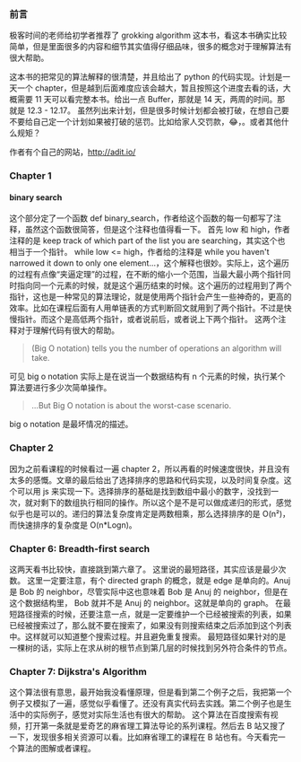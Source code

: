 ### 前言
极客时间的老师给初学者推荐了 grokking algorithm 这本书，看这本书确实比较简单，但是里面很多的内容和细节其实值得仔细品味，很多的概念对于理解算法有很大帮助。

这本书的把常见的算法解释的很清楚，并且给出了 python 的代码实现。计划是一天一个 chapter，但是越到后面难度应该会越大，暂且按照这个进度去看的话，大概需要 11 天可以看完整本书。给出一点 Buffer，那就是 14 天，两周的时间。那就是 12.3 - 12.17。
虽然列出来计划，但是很多时候计划都会被打破，在想自己要不要给自己定一个计划如果被打破的惩罚。比如给家人交罚款，😂，。或者其他什么规矩？

作者有个自己的网站，http://adit.io/

### Chapter 1
#### binary search
这个部分定了一个函数 def binary_search，作者给这个函数的每一句都写了注释，虽然这个函数很简答，但是这个注释也值得看一下。
首先 low 和 high，作者注释的是 keep track of which part of the list you are searching，其实这个也相当于一个指针。
while low <= high，作者给的注释是 while you haven't narrowed it down to only one
element...，这个解释也很妙。实际上，这个遍历的过程有点像“夹逼定理”的过程，在不断的缩小一个范围，当最大最小两个指针同时指向同一个元素的时候，就是这个遍历结束的时候。这个遍历的过程用到了两个指针，这也是一种常见的算法理论，就是使用两个指针会产生一些神奇的，更高的效率。比如在课程后面有人用单链表的方式判断回文就用到了两个指针。不过是快慢指针。而这个是高低两个指针，或者说前后，或者说上下两个指针。
这两个注释对于理解代码有很大的帮助。

> (Big O notation) tells you the number of operations an algorithm will take.

可见 big o notation 实际上是在说当一个数据结构有 n 个元素的时候，执行某个算法要进行多少次简单操作。

> ...But Big O notation is about the worst-case scenario.

big o notation 是最坏情况的描述。

### Chapter 2
因为之前看课程的时候看过一遍 chapter 2，所以再看的时候速度很快，并且没有太多的感慨。文章的最后给出了选择排序的思路和代码实现，以及时间复杂度。这个可以用 js 来实现一下。选择排序的基础是找到数组中最小的数字，没找到一次，就对剩下的数组执行相同的操作。所以这个是不是可以做成递归的形式，感觉似乎也是可以的。递归的算法复杂度肯定是两数相乘，那么选择排序的是 O(n²)，而快速排序的复杂度是
O(n*Logn)。

### Chapter 6: Breadth-first search
这两天看书比较快，直接跳到第六章了。
这里说的最短路径，其实应该是最少次数。
这里一定要注意，有个 directed graph 的概念，就是 edge 是单向的。Anuj 是 Bob 的 neighbor，尽管实际中这也意味着 Bob 是 Anuj 的 neighbor，但是在这个数据结构里， Bob 就并不是 Anuj 的 neighbor。这就是单向的 graph。
在最短路径搜索的时候，还要注意一点，就是一定要维护一个已经被搜索的列表，如果已经被搜索过了，那么就不要在搜索了，如果没有则搜索结束之后添加到这个列表中。这样就可以知道整个搜索过程。并且避免重复搜索。
最短路径如果针对的是一棵树的话，实际上在求从树的根节点到第几层的时候找到另外符合条件的节点。
### Chapter 7: Dijkstra's Algorithm
这个算法很有意思，最开始我没看懂原理，但是看到第二个例子之后，我把第一个例子又模拟了一遍，感觉似乎看懂了。还没有真实代码去实践。第二个例子也是生活中的实际例子，感觉对实际生活也有很大的帮助。
这个算法在百度搜索有视频，打开第一条就是爱奇艺的麻省理工算法导论的系列课程。然后去 B 站又搜了一下，发现很多相关资源可以看。比如麻省理工的课程在 B 站也有。今天看完一个算法的图解或者课程。
